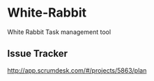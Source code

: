 # White-Rabbit
White Rabbit Task management tool

## Issue Tracker
http://app.scrumdesk.com/#/projects/5863/plan
